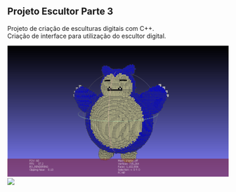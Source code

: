 ## Projeto Escultor Parte 3

Projeto de criação de esculturas digitais com C++.<br>
Criação de interface para utilização do escultor digital.

<img src="https://raw.githubusercontent.com/LyndonJonhson/Projeto-Escultor-Parte_3/master/snorlax.png">
<img src="https://raw.githubusercontent.com/LyndonJonhson/Projeto-Escultor-Parte_3/master/preview.git">